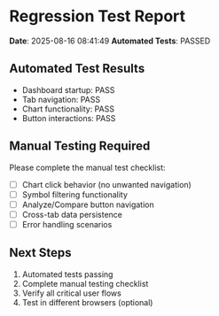 
# Regression Test Report
**Date**: 2025-08-16 08:41:49
**Automated Tests**: PASSED

## Automated Test Results
- Dashboard startup: PASS
- Tab navigation: PASS 
- Chart functionality: PASS
- Button interactions: PASS

## Manual Testing Required
Please complete the manual test checklist:
- [ ] Chart click behavior (no unwanted navigation)
- [ ] Symbol filtering functionality  
- [ ] Analyze/Compare button navigation
- [ ] Cross-tab data persistence
- [ ] Error handling scenarios

## Next Steps
1. Automated tests passing
2. Complete manual testing checklist
3. Verify all critical user flows
4. Test in different browsers (optional)
